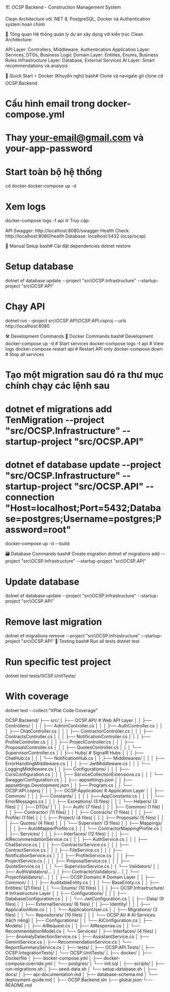 🏗️ OCSP Backend - Construction Management System

Clean Architecture với .NET 8, PostgreSQL, Docker và Authentication system hoàn chỉnh

🎯 Tổng quan
Hệ thống quản lý dự án xây dựng với kiến trúc Clean Architecture:

API Layer: Controllers, Middleware, Authentication
Application Layer: Services, DTOs, Business Logic
Domain Layer: Entities, Enums, Business Rules
Infrastructure Layer: Database, External Services
AI Layer: Smart recommendations và analysis

🚀 Quick Start
⚡ Docker (Khuyến nghị)
bash# Clone và navigate
git clone <repository-url>
cd OCSP.Backend

# Cấu hình email trong docker-compose.yml

# Thay your-email@gmail.com và your-app-password

# Start toàn bộ hệ thống

cd docker
docker-compose up -d

# Xem logs

docker-compose logs -f api
🌐 Truy cập:

API Swagger: http://localhost:8080/swagger
Health Check: http://localhost:8080/health
Database: localhost:5432 (ocsp/ocsp)

🔧 Manual Setup
bash# Cài đặt dependencies
dotnet restore

# Setup database

dotnet ef database update --project "src\OCSP.Infrastructure" --startup-project "src\OCSP.API"

# Chạy API

dotnet run --project src\OCSP.API\OCSP.API.csproj --urls http://localhost:8080

🛠️ Development Commands
🐳 Docker Commands
bash# Development
docker-compose up -d # Start services
docker-compose logs -f api # View logs
docker-compose restart api # Restart API only
docker-compose down # Stop all services

# Tạo một migration sau đó ra thư mục chính chạy các lệnh sau

# dotnet ef migrations add TenMigration --project "src/OCSP.Infrastructure" --startup-project "src/OCSP.API"

# dotnet ef database update --project "src/OCSP.Infrastructure" --startup-project "src/OCSP.API" --connection "Host=localhost;Port=5432;Database=postgres;Username=postgres;Password=root"

docker-compose up -d --build

🗃️ Database Commands
bash# Create migration
dotnet ef migrations add <MigrationName> --project "src\OCSP.Infrastructure" --startup-project "src\OCSP.API"

# Update database

dotnet ef database update --project "src\OCSP.Infrastructure" --startup-project "src\OCSP.API"

# Remove last migration

dotnet ef migrations remove --project "src\OCSP.Infrastructure" --startup-project "src\OCSP.API"
🧪 Testing
bash# Run all tests
dotnet test

# Run specific test project

dotnet test tests/OCSP.UnitTests/

# With coverage

dotnet test --collect:"XPlat Code Coverage"

OCSP.Backend/
├── src/
│ ├── OCSP.API/ # Web API Layer
│ │ ├── Controllers/
│ │ │ ├── AdminController.cs
│ │ │ ├── AuthController.cs
│ │ │ ├── ChatController.cs
│ │ │ ├── ContractorController.cs
│ │ │ ├── ContractsController.cs
│ │ │ ├── NotificationController.cs
│ │ │ ├── ProfileController.cs
│ │ │ ├── ProjectController.cs
│ │ │ ├── ProposalsController.cs
│ │ │ ├── QuotesController.cs
│ │ │ └── SupervisorController.cs
│ │ ├── Hubs/ # SignalR Hubs
│ │ │ ├── ChatHub.cs
│ │ │ └── NotificationHub.cs
│ │ ├── Middlewares/
│ │ │ ├── ErrorHandlingMiddleware.cs
│ │ │ ├── JwtMiddleware.cs
│ │ │ └── LoggingMiddleware.cs
│ │ ├── Configurations/
│ │ │ ├── CorsConfiguration.cs
│ │ │ ├── ServiceCollectionExtensions.cs
│ │ │ └── SwaggerConfiguration.cs
│ │ ├── appsettings.json
│ │ ├── appsettings.Development.json
│ │ ├── Program.cs
│ │ └── OCSP.API.csproj
│ │
│ ├── OCSP.Application/ # Application Layer
│ │ ├── Common/
│ │ │ ├── Constants/
│ │ │ │ ├── AppConstants.cs
│ │ │ │ └── ErrorMessages.cs
│ │ │ ├── Exceptions/ (3 files)
│ │ │ └── Helpers/ (3 files)
│ │ ├── DTOs/
│ │ │ ├── Auth/ (7 files)
│ │ │ ├── Common/ (1 file)
│ │ │ ├── Contractor/ (11 files)
│ │ │ ├── Contracts/ (7 files)
│ │ │ ├── Profile/ (1 file)
│ │ │ ├── Project/ (4 files)
│ │ │ ├── Proposals/ (5 files)
│ │ │ ├── Quotes/ (4 files)
│ │ │ └── Supervisor/ (3 files)
│ │ ├── Mappings/
│ │ │ ├── AutoMapperProfile.cs
│ │ │ └── ContractorMappingProfile.cs
│ │ ├── Services/
│ │ │ ├── Interfaces/ (12 files)
│ │ │ ├── AIRecommendationService.cs
│ │ │ ├── AuthService.cs
│ │ │ ├── ChatService.cs
│ │ │ ├── ContractorService.cs
│ │ │ ├── ContractService.cs
│ │ │ ├── FileService.cs
│ │ │ ├── NotificationService.cs
│ │ │ ├── ProfileService.cs
│ │ │ ├── ProjectService.cs
│ │ │ ├── ProposalService.cs
│ │ │ ├── QuoteService.cs
│ │ │ └── SupervisorService.cs
│ │ └── Validators/
│ │ ├── AuthValidators/...
│ │ ├── ContractorValidators/...
│ │ └── ProjectValidators/...
│ │
│ ├── OCSP.Domain/ # Domain Layer
│ │ ├── Common/
│ │ │ ├── AuditableEntity.cs
│ │ │ └── BaseEntity.cs
│ │ ├── Entities/ (21 files)
│ │ └── Enums/ (10 files)
│ │
│ ├── OCSP.Infrastructure/ # Infrastructure Layer
│ │ ├── Configurations/
│ │ │ ├── DatabaseConfiguration.cs
│ │ │ └── JwtConfiguration.cs
│ │ ├── Data/ (9 files)
│ │ ├── ExternalServices/ (6 files)
│ │ ├── Identity/
│ │ │ ├── ApplicationRole.cs
│ │ │ └── ApplicationUser.cs
│ │ ├── Migrations/ (3 files)
│ │ └── Repositories/ (10 files)
│ │
│ └── OCSP.AI/ # AI Services (tách riêng)
│ ├── Configurations/
│ │ └── AIConfiguration.cs
│ ├── Models/
│ │ ├── AIRequest.cs
│ │ ├── AIResponse.cs
│ │ └── RecommendationModel.cs
│ └── Services/
│ ├── Interfaces/ (4 files)
│ ├── AnomalyDetectionService.cs
│ ├── AssistantService.cs
│ ├── GeminiService.cs
│ ├── RecommendationService.cs
│ └── ReportSummaryService.cs
│
├── tests/
│ ├── OCSP.API.Tests/
│ ├── OCSP.IntegrationTests/
│ └── OCSP.UnitTests/
│
├── docker/
│ ├── Dockerfile
│ ├── docker-compose.yml
│ ├── docker-compose.override.yml
│ └── postgres/
│ └── init.sql
│
├── scripts/
│ ├── run-migrations.sh
│ ├── seed-data.sh
│ └── setup-database.sh
│
├── docs/
│ ├── api-documentation.md
│ ├── database-schema.md
│ └── deployment-guide.md
│
├── OCSP.Backend.sln
├── global.json
└── README.md
